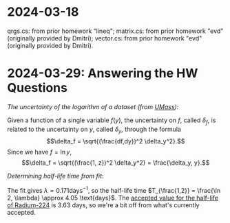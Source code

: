 # 2024-03-18

qrgs.cs: from prior homework "lineq";
matrix.cs: from prior homework "evd" (originally provided by Dmitri);
vector.cs: from prior homework "evd" (originally provided by Dmitri).

# 2024-03-29: Answering the HW Questions

_The uncertainty of the logarithm of a dataset (from [UMass](https://openbooks.library.umass.edu/p132-lab-manual/chapter/uncertainty-for-natural-logarithms/)):_

Given a function of a single variable $f(y)$, the uncertainty on $f$, called $\delta_f$, is related to the uncertainty on $y$, called $\delta_y$, through the formula $$\delta_f = \sqrt{(\frac{df,dy})^2 \delta_y^2}.$$ Since we have $f = \ln y$, $$\delta_f = \sqrt{(\frac{1, z})^2 \delta_y^2} = \frac{\delta_y, y}.$$

_Determining half-life time from fit_:

The fit gives $\lambda=0.171 \text{days}^{-1}$, so the half-life time $T_{\frac{1,2}} = \frac{\ln 2, \lambda} \approx 4.05 \text{days}$. The [accepted value for the half-life of Radium-224](https://en.wikipedia.org/wiki/Isotopes_of_radium) is 3.63 days, so we're a bit off from what's currently accepted.

